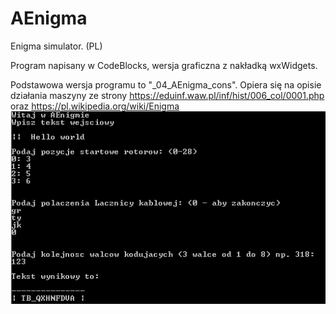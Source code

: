 # AEnigma
Enigma simulator. (PL)

Program napisany w CodeBlocks, wersja graficzna z nakładką wxWidgets. 

Podstawowa wersja programu to "_04_AEnigma_cons". Opiera się na opisie działania maszyny ze strony https://eduinf.waw.pl/inf/hist/006_col/0001.php
oraz 
https://pl.wikipedia.org/wiki/Enigma
![](console.png)
